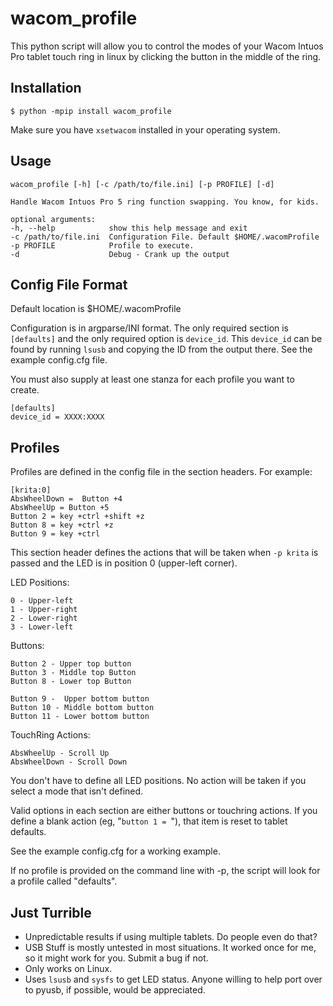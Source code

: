 # wacom_profile

This python script will allow you to control the modes of your Wacom Intuos Pro tablet touch ring in linux by clicking the button in the middle of the ring.

Installation
------------

	$ python -mpip install wacom_profile

Make sure you have `xsetwacom` installed in your operating system.

Usage
-----
	wacom_profile [-h] [-c /path/to/file.ini] [-p PROFILE] [-d]

	Handle Wacom Intuos Pro 5 ring function swapping. You know, for kids.

	optional arguments:
  	-h, --help            show this help message and exit
  	-c /path/to/file.ini  Configuration File. Default $HOME/.wacomProfile
  	-p PROFILE            Profile to execute.
  	-d                    Debug - Crank up the output

Config File Format
------------------

Default location is $HOME/.wacomProfile

Configuration is in argparse/INI format.  The only required section is `[defaults]` and the only required option is `device_id`.  This `device_id` can be found by running `lsusb` and copying the ID from the output there.  See the example config.cfg file.

You must also supply at least one stanza for each profile you want to create.

	[defaults]
	device_id = XXXX:XXXX


Profiles
--------

Profiles are defined in the config file in the section headers.  For example:

	[krita:0]
	AbsWheelDown =  Button +4
	AbsWheelUp = Button +5
	Button 2 = key +ctrl +shift +z
	Button 8 = key +ctrl +z
	Button 9 = key +ctrl

This section header defines the actions that will be taken when `-p krita` is passed and the LED is in position 0 (upper-left corner).

LED Positions:

	0 - Upper-left
	1 - Upper-right
	2 - Lower-right
	3 - Lower-left

Buttons:

	Button 2 - Upper top button
   	Button 3 - Middle top Button
   	Button 8 - Lower top Button

   	Button 9 -  Upper bottom button
   	Button 10 - Middle bottom button
   	Button 11 - Lower bottom button

TouchRing Actions:

   	AbsWheelUp - Scroll Up
   	AbsWheelDown - Scroll Down

You don't have to define all LED positions.  No action will be taken if you select a mode that isn't defined.

Valid options in each section are either buttons or touchring actions.  If you define a blank action (eg, "`button 1 = `"), that item is reset to tablet defaults.

See the example config.cfg for a working example.

If no profile is provided on the command line with -p, the script will look for a profile called "defaults".

Just Turrible
-------------
* Unpredictable results if using multiple tablets.  Do people even do that?
* USB Stuff is mostly untested in most situations.  It worked once for me, so it might work for you.  Submit a bug if not.
* Only works on Linux.
* Uses `lsusb` and `sysfs` to get LED status.  Anyone willing to help port over to pyusb, if possible, would be appreciated.
